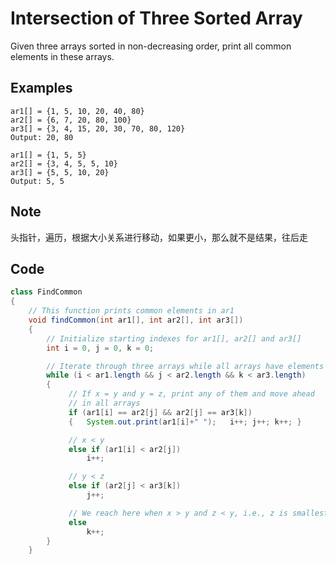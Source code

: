 # Intersection of Three Sorted Array

Given three arrays sorted in non-decreasing order, print all common elements in these arrays.

## Examples

```
ar1[] = {1, 5, 10, 20, 40, 80}
ar2[] = {6, 7, 20, 80, 100}
ar3[] = {3, 4, 15, 20, 30, 70, 80, 120}
Output: 20, 80

ar1[] = {1, 5, 5}
ar2[] = {3, 4, 5, 5, 10}
ar3[] = {5, 5, 10, 20}
Output: 5, 5
```

## Note

头指针，遍历，根据大小关系进行移动，如果更小，那么就不是结果，往后走

## Code

```java
class FindCommon 
{ 
    // This function prints common elements in ar1 
    void findCommon(int ar1[], int ar2[], int ar3[]) 
    { 
        // Initialize starting indexes for ar1[], ar2[] and ar3[] 
        int i = 0, j = 0, k = 0; 

        // Iterate through three arrays while all arrays have elements 
        while (i < ar1.length && j < ar2.length && k < ar3.length) 
        { 
             // If x = y and y = z, print any of them and move ahead 
             // in all arrays 
             if (ar1[i] == ar2[j] && ar2[j] == ar3[k]) 
             {   System.out.print(ar1[i]+" ");   i++; j++; k++; } 

             // x < y 
             else if (ar1[i] < ar2[j]) 
                 i++; 

             // y < z 
             else if (ar2[j] < ar3[k]) 
                 j++; 

             // We reach here when x > y and z < y, i.e., z is smallest 
             else
                 k++; 
        } 
    }
```
